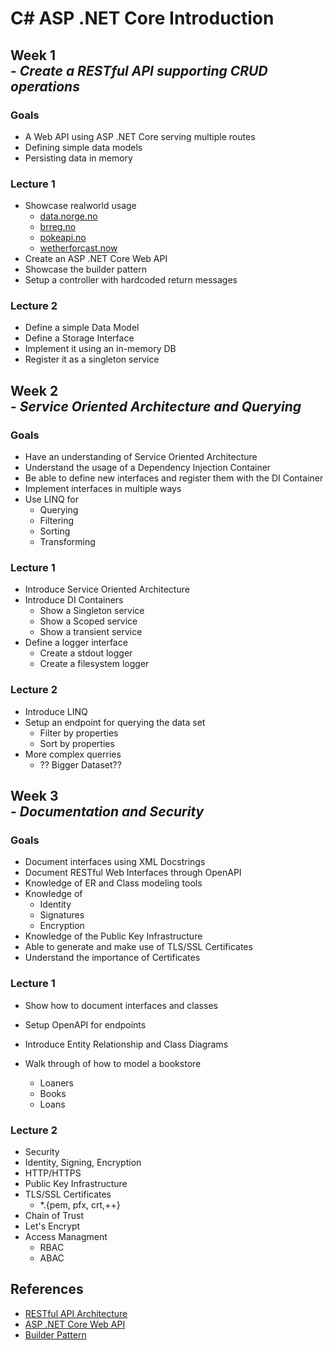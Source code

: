 # C# ASP .NET Core Introduction

## Week 1 <br>- *Create a RESTful API supporting CRUD operations*

### Goals

- A Web API using ASP .NET Core serving multiple routes
- Defining simple data models
- Persisting data in memory

### Lecture 1
- Showcase realworld usage
  - [data.norge.no](https://data.norge.no/)
  - [brreg.no](https://www.brreg.no/produkter-og-tjenester/apne-data/)
  - [pokeapi.no](https://pokeapi.co/)
  - [wetherforcast.now](https://openweathermap.org/api)
- Create an ASP .NET Core Web API
- Showcase the builder pattern
- Setup a controller with hardcoded return messages

### Lecture 2
- Define a simple Data Model
- Define a Storage Interface
- Implement it using an in-memory DB
- Register it as a singleton service

## Week 2 <br>- *Service Oriented Architecture and Querying*

### Goals

- Have an understanding of Service Oriented Architecture
- Understand the usage of a Dependency Injection Container
- Be able to define new interfaces and register them with the DI Container
- Implement interfaces in multiple ways
- Use LINQ for
  - Querying
  - Filtering
  - Sorting
  - Transforming

### Lecture 1
- Introduce Service Oriented Architecture
- Introduce DI Containers
    - Show a Singleton service
    - Show a Scoped service
    - Show a transient service
- Define a logger interface
    - Create a stdout logger
    - Create a filesystem logger

### Lecture 2
- Introduce LINQ
- Setup an endpoint for querying the data set
    - Filter by properties
    - Sort by properties
- More complex querries
    - ?? Bigger Dataset??

## Week 3 <br>- *Documentation and Security*

### Goals

- Document interfaces using XML Docstrings
- Document RESTful Web Interfaces through OpenAPI
- Knowledge of ER and Class modeling tools
- Knowledge of
  - Identity
  - Signatures
  - Encryption
- Knowledge of the Public Key Infrastructure
- Able to generate and make use of TLS/SSL Certificates
- Understand the importance of Certificates

### Lecture 1
- Show how to document interfaces and classes
- Setup OpenAPI for endpoints

- Introduce Entity Relationship and Class Diagrams
- Walk through of how to model a bookstore
    - Loaners
    - Books
    - Loans

### Lecture 2
- Security
- Identity, Signing, Encryption
- HTTP/HTTPS
- Public Key Infrastructure
- TLS/SSL Certificates
    - *.{pem, pfx, crt,++}
- Chain of Trust
- Let's Encrypt
- Access Managment
    - RBAC
    - ABAC


## References

- [RESTful API Architecture](https://www.geeksforgeeks.org/rest-api-architectural-constraints/)
- [ASP .NET Core Web API](https://learn.microsoft.com/en-us/aspnet/core/web-api/?view=aspnetcore-8.0)
- [Builder Pattern](https://medium.com/@lexitrainerph/c-builder-pattern-constructing-objects-step-by-step-97b583246599)
